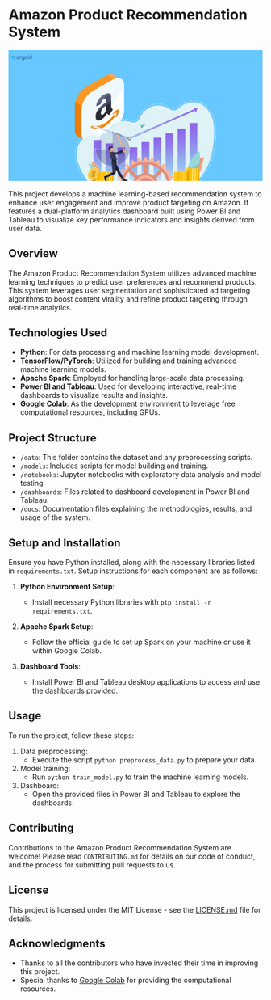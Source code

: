 # Amazon Product Recommendation System

  ![mv](rs.png) 
  
This project develops a machine learning-based recommendation system to enhance user engagement and improve product targeting on Amazon. It features a dual-platform analytics dashboard built using Power BI and Tableau to visualize key performance indicators and insights derived from user data.

## Overview

The Amazon Product Recommendation System utilizes advanced machine learning techniques to predict user preferences and recommend products. This system leverages user segmentation and sophisticated ad targeting algorithms to boost content virality and refine product targeting through real-time analytics.

## Technologies Used

- **Python**: For data processing and machine learning model development.
- **TensorFlow/PyTorch**: Utilized for building and training advanced machine learning models.
- **Apache Spark**: Employed for handling large-scale data processing.
- **Power BI and Tableau**: Used for developing interactive, real-time dashboards to visualize results and insights.
- **Google Colab**: As the development environment to leverage free computational resources, including GPUs.

## Project Structure

- `/data`: This folder contains the dataset and any preprocessing scripts.
- `/models`: Includes scripts for model building and training.
- `/notebooks`: Jupyter notebooks with exploratory data analysis and model testing.
- `/dashboards`: Files related to dashboard development in Power BI and Tableau.
- `/docs`: Documentation files explaining the methodologies, results, and usage of the system.

## Setup and Installation

Ensure you have Python installed, along with the necessary libraries listed in `requirements.txt`. Setup instructions for each component are as follows:

1. **Python Environment Setup**:
   - Install necessary Python libraries with `pip install -r requirements.txt`.

2. **Apache Spark Setup**:
   - Follow the official guide to set up Spark on your machine or use it within Google Colab.

3. **Dashboard Tools**:
   - Install Power BI and Tableau desktop applications to access and use the dashboards provided.

## Usage

To run the project, follow these steps:
1. Data preprocessing:
   - Execute the script `python preprocess_data.py` to prepare your data.
2. Model training:
   - Run `python train_model.py` to train the machine learning models.
3. Dashboard:
   - Open the provided files in Power BI and Tableau to explore the dashboards.

## Contributing

Contributions to the Amazon Product Recommendation System are welcome! Please read `CONTRIBUTING.md` for details on our code of conduct, and the process for submitting pull requests to us.

## License

This project is licensed under the MIT License - see the [LICENSE.md](LICENSE) file for details.

## Acknowledgments

- Thanks to all the contributors who have invested their time in improving this project.
- Special thanks to [Google Colab](https://colab.research.google.com/) for providing the computational resources.
